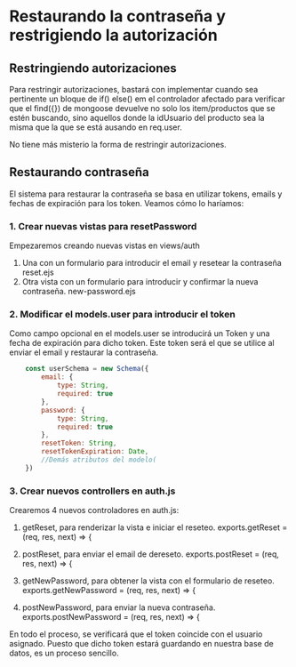 # Restaurando la contraseña y restrigiendo la autorización

## Restringiendo autorizaciones

Para restringir autorizaciones, bastará con implementar cuando sea pertinente un bloque de if() else() em el controlador afectado para verificar que el find({}) de mongoose devuelve no solo los item/productos que se estén buscando, sino aquellos donde la idUsuario del producto sea la misma que la que se está ausando en req.user. 

No tiene más misterio la forma de restringir autorizaciones.


## Restaurando contraseña

El sistema para restaurar la contraseña se basa en utilizar tokens, emails y fechas de expiración para los token. Veamos cómo lo haríamos:

### 1. Crear nuevas vistas para resetPassword

Empezaremos creando nuevas vistas en views/auth

1. Una con un formulario para introducir el email y resetear la contraseña
    reset.ejs
2. Otra vista con un formulario para introducir y confirmar la nueva contraseña.
    new-password.ejs

### 2. Modificar el models.user para introducir el token

Como campo opcional en el models.user se introducirá un Token y una fecha de expiración para dicho token. Este token será el que se utilice al enviar el email y restaurar la contraseña. 

```javascript
    const userSchema = new Schema({
        email: {
            type: String,
            required: true
        },
        password: {
            type: String,
            required: true
        },
        resetToken: String,
        resetTokenExpiration: Date,
        //Demás atributos del modelo(
    })
```

### 3. Crear nuevos controllers en auth.js

Crearemos 4 nuevos controladores en auth.js:
1. getReset, para renderizar la vista e iniciar el reseteo.
    exports.getReset = (req, res, next) => {

2. postReset, para enviar el email de dereseto.
    exports.postReset = (req, res, next) => {

3. getNewPassword, para obtener la vista con el formulario de reseteo.
    exports.getNewPassword = (req, res, next) => {

4. postNewPassword, para enviar la nueva contraseña.
    exports.postNewPassword = (req, res, next) => {


En todo el proceso, se verificará que el token coincide con el usuario asignado. Puesto que dicho token estará guardando en nuestra base de datos, es un proceso sencillo.